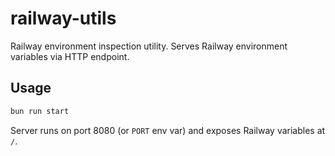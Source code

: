 # railway-utils

Railway environment inspection utility. Serves Railway environment variables via HTTP endpoint.

## Usage

```bash
bun run start
```

Server runs on port 8080 (or `PORT` env var) and exposes Railway variables at `/`.
